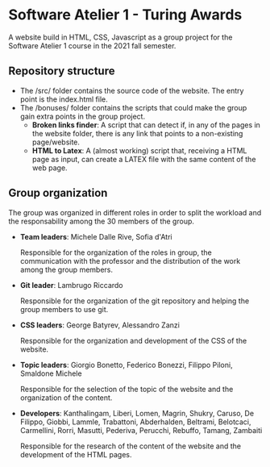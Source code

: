 # Software Atelier 1 - Turing Awards
A website build in HTML, CSS, Javascript as a group project for the Software Atelier 1 course in the 2021 fall semester.

## Repository structure
- The /src/ folder contains the source code of the website. The entry point is the index.html file.
- The /bonuses/ folder contains the scripts that could make the group gain extra points in the group project.
	- **Broken links finder**: A script that can detect if, in any of the pages in the website folder, there is any link that points to a non-existing page/website.
	- **HTML to Latex**: A (almost working) script that, receiving a HTML page as input, can create a LATEX file with the same content of the web page.

## Group organization
The group was organized in different roles in order to split the workload and the responsability among the 30 members of the group.
- **Team leaders**: Michele Dalle Rive, Sofia d'Atri

    Responsible for the organization of the roles in group, the communication with the professor and the distribution of the work among the group members.
- **Git leader**: Lambrugo Riccardo

    Responsible for the organization of the git repository and helping the group members to use git.

- **CSS leaders**: George Batyrev, Alessandro Zanzi
    
    Responsible for the organization and development of the CSS of the website.

- **Topic leaders**: Giorgio Bonetto, Federico Bonezzi, Filippo Piloni, Smaldone Michele

    Responsible for the selection of the topic of the website and the organization of the content.

- **Developers**: Kanthalingam, Liberi, Lomen, Magrin, Shukry, Caruso, De Filippo, Giobbi, Lammle, Trabattoni, Abderhalden, Beltrami, Belotcaci, Carmellini, Rorri, Masutti, Pederiva, Perucchi, Rebuffo, Tamang, Zambaiti

    Responsible for the research of the content of the website and the development of the HTML pages.
